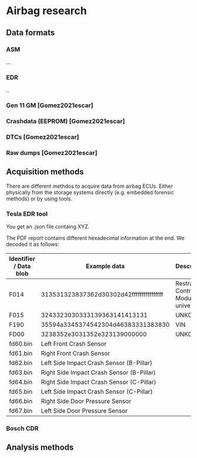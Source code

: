 # Airbag research

## Data formats

### ASM

...

### EDR

..

### Gen 11 GM [Gomez2021escar]

### Crashdata (EEPROM) [Gomez2021escar]

### DTCs [Gomez2021escar]

### Raw dumps [Gomez2021escar]

## Acquisition methods

There are different methdos to acquire data from airbag ECUs. Either physically from the storage systems directly (e.g. embedded forensic methods) or by using tools.

### Tesla EDR tool

You get an .json file containg XYZ.

The PDF report contains different hexadecimal information at the end. We decoded it as follows:

| Identifier / Data blob | Example data | Description |
| ---------- | ---- | ----------- |
| F014 | 313531323837362d30302d42ffffffffffffffff | Restraint Control Module - universal |
| F015 | 3243323030333139363141413131 | UNKOWN |
| F190 | 35594a3345374542304d46383331383830 | VIN |
| FD00 | 3238352e3031352e323139000000 | UNKOWN |
| fd60.bin | Left Front Crash Sensor |
| fd61.bin | Right Front Crash Sensor|
| fd62.bin | Left Side Impact Crash Sensor (B-Pillar) |
| fd63.bin | Right Side Impact Crash Sensor (B-Pillar) |
| fd64.bin | Right Side Impact Crash Sensor (C-Pillar) |
| fd65.bin | Left Side Impact Crash Sensor (C-Pillar) |
| fd66.bin | Right Side Door Pressure Sensor |
| fd67.bin | Left Side Door Pressure Sensor |

### Bosch CDR

## Analysis methods
